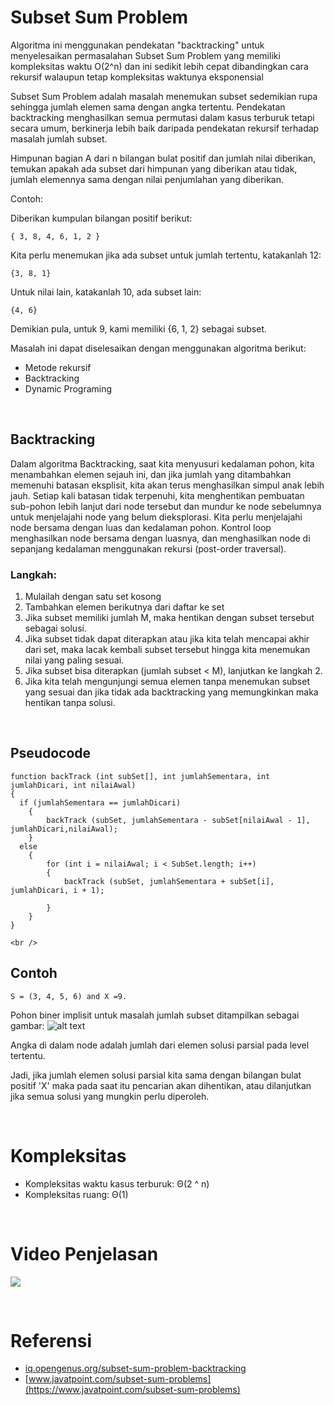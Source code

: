 # Subset Sum Problem
Algoritma ini menggunakan pendekatan "backtracking" untuk menyelesaikan permasalahan Subset Sum Problem yang memiliki kompleksitas waktu O(2^n) dan ini sedikit lebih cepat dibandingkan cara rekursif walaupun tetap kompleksitas waktunya eksponensial

Subset Sum Problem adalah masalah menemukan subset sedemikian rupa sehingga jumlah elemen sama dengan angka tertentu. Pendekatan backtracking menghasilkan semua permutasi dalam kasus terburuk tetapi secara umum, berkinerja lebih baik daripada pendekatan rekursif terhadap masalah jumlah subset.

Himpunan bagian A dari n bilangan bulat positif dan jumlah nilai diberikan, temukan apakah ada subset dari himpunan yang diberikan atau tidak, jumlah elemennya sama dengan nilai penjumlahan yang diberikan.

Contoh:

Diberikan kumpulan bilangan positif berikut:
```
{ 3, 8, 4, 6, 1, 2 }
```
Kita perlu menemukan jika ada subset untuk jumlah tertentu, katakanlah 12:
```
{3, 8, 1}
```
Untuk nilai lain, katakanlah 10, ada subset lain:
```
{4, 6}
```
Demikian pula, untuk 9, kami memiliki {6, 1, 2} sebagai subset.

Masalah ini dapat diselesaikan dengan menggunakan algoritma berikut:

- Metode rekursif
- Backtracking
- Dynamic Programing

<br />

## Backtracking
Dalam algoritma Backtracking, saat kita menyusuri kedalaman pohon, kita menambahkan elemen sejauh ini, dan jika jumlah yang ditambahkan memenuhi batasan eksplisit, kita akan terus menghasilkan simpul anak lebih jauh. Setiap kali batasan tidak terpenuhi, kita menghentikan pembuatan sub-pohon lebih lanjut dari node tersebut dan mundur ke node sebelumnya untuk menjelajahi node yang belum dieksplorasi. Kita perlu menjelajahi node bersama dengan luas dan kedalaman pohon. Kontrol loop menghasilkan node bersama dengan luasnya, dan menghasilkan node di sepanjang kedalaman menggunakan rekursi  (post-order traversal).

### Langkah:

1. Mulailah dengan satu set kosong
2. Tambahkan elemen berikutnya dari daftar ke set
3. Jika subset memiliki jumlah M, maka hentikan dengan subset tersebut sebagai solusi.
4. Jika subset tidak dapat diterapkan atau jika kita telah mencapai akhir dari set, maka lacak kembali subset tersebut hingga kita menemukan nilai yang paling sesuai.
5. Jika subset bisa diterapkan (jumlah subset < M), lanjutkan ke langkah 2.
6. Jika kita telah mengunjungi semua elemen tanpa menemukan subset yang sesuai dan jika tidak ada backtracking yang memungkinkan maka hentikan tanpa solusi.

<br />

## Pseudocode

```
function backTrack (int subSet[], int jumlahSementara, int jumlahDicari, int nilaiAwal)
{
  if (jumlahSementara == jumlahDicari)
    {
        backTrack (subSet, jumlahSementara - subSet[nilaiAwal - 1], jumlahDicari,nilaiAwal);
    }
  else
    {
        for (int i = nilaiAwal; i < SubSet.length; i++)
	    {
	        backTrack (subSet, jumlahSementara + subSet[i], jumlahDicari, i + 1);

	    }
    }
}

<br />

```
## Contoh
```
S = (3, 4, 5, 6) and X =9.
```
Pohon biner implisit untuk masalah jumlah subset ditampilkan sebagai gambar:
![alt text](https://static.javatpoint.com/tutorial/daa/images/subset-sum-problems2.png)

Angka di dalam node adalah jumlah dari elemen solusi parsial pada level tertentu.

Jadi, jika jumlah elemen solusi parsial kita sama dengan bilangan bulat positif 'X' maka pada saat itu pencarian akan dihentikan, atau dilanjutkan jika semua solusi yang mungkin perlu diperoleh.

<br />

# Kompleksitas
- Kompleksitas waktu kasus terburuk: Θ(2 ^ n)
- Kompleksitas ruang: Θ(1)

<br />

# Video Penjelasan
[![](http://img.youtube.com/vi/kyLxTdsT8ws/0.jpg)](http://www.youtube.com/watch?v=kyLxTdsT8ws "Sum Of Subsets Problem - Backtracking")

<br />

# Referensi
- [iq.opengenus.org/subset-sum-problem-backtracking](https://iq.opengenus.org/subset-sum-problem-backtracking/#:~:text=Algorithms%20backtracking&text=Subset%20sum%20problem%20is%20the,approach%20towards%20subset%20sum%20problem.)
- [www.javatpoint.com/subset-sum-problems](https://www.javatpoint.com/subset-sum-problems)

